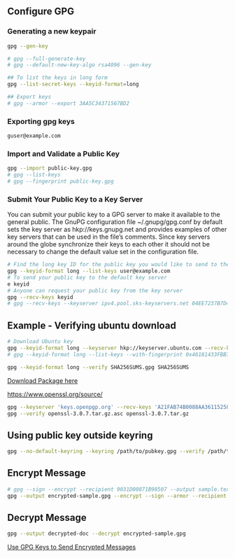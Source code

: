 ## Configure GPG
### Generating a new keypair
```bash
gpg --gen-key

# gpg --full-generate-key
# gpg --default-new-key-algo rsa4096 --gen-key

## To list the keys in long form
gpg --list-secret-keys --keyid-format=long

## Export keys
# gpg --armor --export 3AA5C34371567BD2

```
### Exporting gpg keys
```bash
guser@example.com
```
### Import and Validate a Public Key
```bash
gpg --import public-key.gpg
# gpg --list-keys
# gpg --fingerprint public-key.gpg

```

### Submit Your Public Key to a Key Server

You can submit your public key to a GPG server to make it available to the general public. The GnuPG configuration file ~/.gnupg/gpg.conf by default sets the key server as hkp://keys.gnupg.net and provides examples of other key servers that can be used in the file’s comments. Since key servers around the globe synchronize their keys to each other it should not be necessary to change the default value set in the configuration file.

```bash
# Find the long key ID for the public key you would like to send to the key server:
gpg --keyid-format long --list-keys user@example.com
# To send your public key to the default key server
e keyid
# Anyone can request your public key from the key server
gpg --recv-keys keyid
# gpg --recv-keys --keyserver ipv4.pool.sks-keyservers.net 04EE7237B7D453EC

```

## Example - Verifying ubuntu download

```bash
# Download Ubuntu key
gpg --keyid-format long --keyserver hkp://keyserver.ubuntu.com --recv-keys 0x46181433FBB75451 0xD94AA3F0EFE21092
# gpg --keyid-format long --list-keys --with-fingerprint 0x46181433FBB75451 0xD94AA3F0EFE21092

gpg --keyid-format long --verify SHA256SUMS.gpg SHA256SUMS

```
[Download Package here](http://archive.ubuntu.com/ubuntu/)

https://www.openssl.org/source/

```bash
gpg --keyserver 'keys.openpgp.org' --recv-keys 'A21FAB74B0088AA361152586B8EF1A6BA9DA2D5C'
gpg --verify openssl-3.0.7.tar.gz.asc openssl-3.0.7.tar.gz
```
## Using public key outside keyring
```bash
gpg --no-default-keyring --keyring /path/to/pubkey.gpg --verify /path/to/file.txt.gpg
```



## Encrypt Message
```bash
# gpg --sign --encrypt --recipient 9031D00871B98507 --output sample.text.gpg sample.txt
gpg --output encrypted-sample.gpg --encrypt --sign --armor --recipient 9031D00871B98507 sample.txt
```

## Decrypt Message
```bash
gpg --output decrypted-doc --decrypt encrypted-sample.gpg
```
[Use GPG Keys to Send Encrypted Messages](https://www.linode.com/docs/guides/gpg-keys-to-send-encrypted-messages/)



